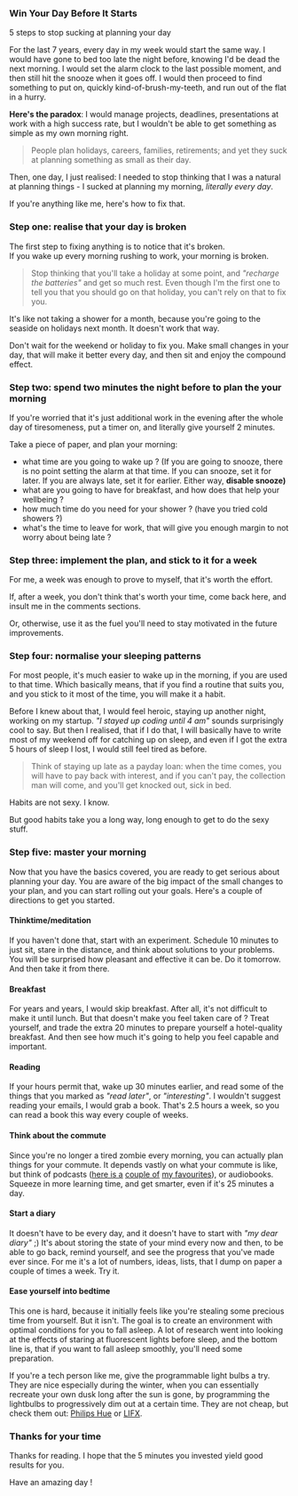 ### Win Your Day Before It Starts

5 steps to stop sucking at planning your day

For the last 7 years, every day in my week would start the same way. I would have gone to bed too late the night before, knowing I'd be dead the next morning. I would set the alarm clock to the last possible moment, and then still hit the snooze when it goes off. I would then proceed to find something to put on, quickly kind-of-brush-my-teeth, and run out of the flat in a hurry.

**Here's the paradox**: I would manage projects, deadlines, presentations at work with a high success rate, but I wouldn't be able to get something as simple as my own morning right.

> People plan holidays, careers, families, retirements; and yet they suck at planning something as small as their day.

Then, one day, I just realised: I needed to stop thinking that I was a natural at planning things - I sucked at planning my morning, _literally every day_.

If you're anything like me, here's how to fix that.

### Step one: realise that your day is broken

The first step to fixing anything is to notice that it's broken.  
If you wake up every morning rushing to work, your morning is broken.

> Stop thinking that you'll take a holiday at some point, and _"recharge the batteries"_ and get so much rest. Even though I'm the first one to tell you that you should go on that holiday, you can't rely on that to fix you.

It's like not taking a shower for a month, because you're going to the seaside on holidays next month. It doesn't work that way.

Don't wait for the weekend or holiday to fix you. Make small changes in your day, that will make it better every day, and then sit and enjoy the compound effect.

### Step two: spend two minutes the night before to plan the your morning

If you're worried that it's just additional work in the evening after the whole day of tiresomeness, put a timer on, and literally give yourself 2 minutes.

Take a piece of paper, and plan your morning:

*   what time are you going to wake up ? (If you are going to snooze, there is no point setting the alarm at that time. If you can snooze, set it for later. If you are always late, set it for earlier. Either way, **disable snooze)**
*   what are you going to have for breakfast, and how does that help your wellbeing ?
*   how much time do you need for your shower ? (have you tried cold showers ?)
*   what's the time to leave for work, that will give you enough margin to not worry about being late ?

### Step three: implement the plan, and stick to it for a week

For me, a week was enough to prove to myself, that it's worth the effort.

If, after a week, you don't think that's worth your time, come back here, and insult me in the comments sections.

Or, otherwise, use it as the fuel you'll need to stay motivated in the future improvements.

### Step four: normalise your sleeping patterns

For most people, it's much easier to wake up in the morning, if you are used to that time. Which basically means, that if you find a routine that suits you, and you stick to it most of the time, you will make it a habit.

Before I knew about that, I would feel heroic, staying up another night, working on my startup. _"I stayed up coding until 4 am"_ sounds surprisingly cool to say. But then I realised, that if I do that, I will basically have to write most of my weekend off for catching up on sleep, and even if I got the extra 5 hours of sleep I lost, I would still feel tired as before.

> Think of staying up late as a payday loan: when the time comes, you will have to pay back with interest, and if you can't pay, the collection man will come, and you'll get knocked out, sick in bed.

Habits are not sexy. I know.

But good habits take you a long way, long enough to get to do the sexy stuff.

### Step five: master your morning

Now that you have the basics covered, you are ready to get serious about planning your day. You are aware of the big impact of the small changes to your plan, and you can start rolling out your goals. Here's a couple of directions to get you started.

#### Thinktime/meditation

If you haven't done that, start with an experiment. Schedule 10 minutes to just sit, stare in the distance, and think about solutions to your problems.  
You will be surprised how pleasant and effective it can be. Do it tomorrow. And then take it from there.

#### Breakfast

For years and years, I would skip breakfast. After all, it's not difficult to make it until lunch. But that doesn't make you feel taken care of ? Treat yourself, and trade the extra 20 minutes to prepare yourself a hotel-quality breakfast. And then see how much it's going to help you feel capable and important.

#### Reading

If your hours permit that, wake up 30 minutes earlier, and read some of the things that you marked as _"read later"_, or _"interesting"_. I wouldn't suggest reading your emails, I would grab a book. That's 2.5 hours a week, so you can read a book this way every couple of weeks.

#### Think about the commute

Since you're no longer a tired zombie every morning, you can actually plan things for your commute. It depends vastly on what your commute is like, but think of podcasts ([here is a](http://freakonomics.com/) [couple of](http://fourhourworkweek.com/podcast/) [my favourites](http://stuffyoushouldknow.com/)), or audiobooks. Squeeze in more learning time, and get smarter, even if it's 25 minutes a day.

#### Start a diary

It doesn't have to be every day, and it doesn't have to start with _"my dear diary"_ ;) It's about storing the state of your mind every now and then, to be able to go back, remind yourself, and see the progress that you've made ever since. For me it's a lot of numbers, ideas, lists, that I dump on paper a couple of times a week. Try it.

#### Ease yourself into bedtime

This one is hard, because it initially feels like you're stealing some precious time from yourself. But it isn't. The goal is to create an environment with optimal conditions for you to fall asleep. A lot of research went into looking at the effects of staring at fluorescent lights before sleep, and the bottom line is, that if you want to fall asleep smoothly, you'll need some preparation.

If you're a tech person like me, give the programmable light bulbs a try. They are nice especially during the winter, when you can essentially recreate your own dusk long after the sun is gone, by programming the lightbulbs to progressively dim out at a certain time. They are not cheap, but check them out: [Philips Hue](http://www2.meethue.com/en-gb/) or [LIFX](http://www.lifx.com/).

### Thanks for your time

Thanks for reading. I hope that the 5 minutes you invested yield good results for you.

Have an amazing day !

